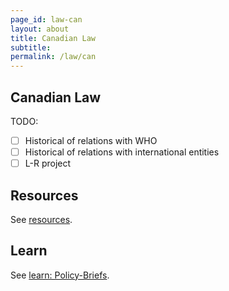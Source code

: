```yaml
---
page_id: law-can
layout: about
title: Canadian Law
subtitle:
permalink: /law/can
---
```


## Canadian Law

TODO:
  - [ ] Historical of relations with WHO
  - [ ] Historical of relations with international entities
  - [ ] L-R project

## Resources

See [resources](/law/can/resources).

## Learn

See [learn: Policy-Briefs](/law/can/learn).